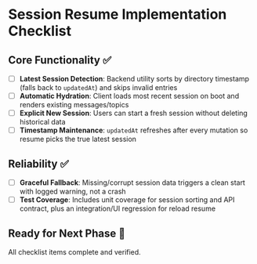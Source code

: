 # Session Resume Implementation Checklist

## Core Functionality ✅
- [ ] **Latest Session Detection**: Backend utility sorts by directory timestamp (falls back to `updatedAt`) and skips invalid entries
- [ ] **Automatic Hydration**: Client loads most recent session on boot and renders existing messages/topics
- [ ] **Explicit New Session**: Users can start a fresh session without deleting historical data
- [ ] **Timestamp Maintenance**: `updatedAt` refreshes after every mutation so resume picks the true latest session

## Reliability ✅
- [ ] **Graceful Fallback**: Missing/corrupt session data triggers a clean start with logged warning, not a crash
- [ ] **Test Coverage**: Includes unit coverage for session sorting and API contract, plus an integration/UI regression for reload resume

## Ready for Next Phase 🚀
All checklist items complete and verified.
